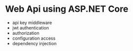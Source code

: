 # Web Api using ASP.NET Core

- api key middleware
- jwt authentication
- authorization
- configuration access
- dependency injection
